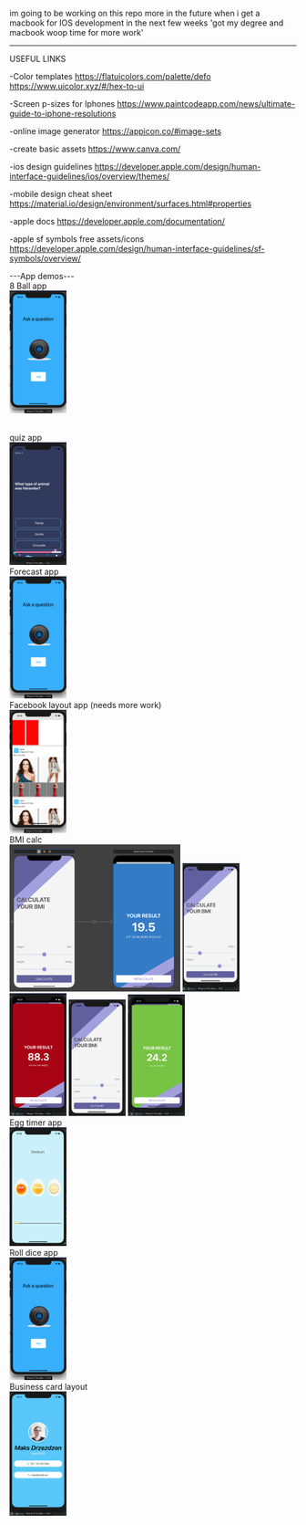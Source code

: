 im going to be working on this repo more in the future when i get a macbook for IOS development in the next few weeks
'got my degree and macbook woop time for more work'

-------------------------------------------------------
USEFUL LINKS

-Color templates
https://flatuicolors.com/palette/defo
https://www.uicolor.xyz/#/hex-to-ui

-Screen p-sizes for Iphones
https://www.paintcodeapp.com/news/ultimate-guide-to-iphone-resolutions

-online image generator
https://appicon.co/#image-sets

-create basic assets
https://www.canva.com/

-ios design guidelines
https://developer.apple.com/design/human-interface-guidelines/ios/overview/themes/

-mobile design cheat sheet
https://material.io/design/environment/surfaces.html#properties

-apple docs
https://developer.apple.com/documentation/

-apple sf symbols free assets/icons
https://developer.apple.com/design/human-interface-guidelines/sf-symbols/overview/

---App demos---
<br>
<h>8 Ball app</h>
<br>
<img src="./images/8ball.png" width="100">

<br>
<h>quiz app</h>
<br>
<img src="./images/quiz.png" width="100">

<br>
<h>Forecast app</h>
<br>
<img src="./images/8ball.png" width="100">

<br>
<h>Facebook layout app (needs more work)</h>
<br>
<img src="./images/fbookNotDone.png" width="100">

<br>
<h>BMI calc</h>
<br>
<img src="./images/bmi_5.png" width="300">
<img src="./images/bmi_1.png" width="100"> <img src="./images/bmi_2.png" width="100">
<img src="./images/bmi_3.png" width="100"> <img src="./images/bmi_4.png" width="100"> 

<br>
<h>Egg timer app</h>
<br>
<img src="./images/egg.png" width="100">

<br>
<h>Roll dice app</h>
<br>
<img src="./images/8ball.png" width="100">

<br>
<h>Business card layout</h>
<br>
<img src="./images/card.png" width="100">



